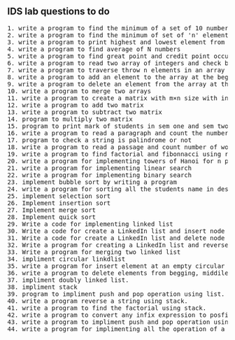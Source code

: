 ## IDS lab questions to do

<pre>
1. write a program to find the minimum of a set of 10 numbers
2. write a program to find the minimum of set of 'n' elements 
3. write a program to print highest and lowest element from n number of elements 
4. write a program to find average of N numbers 
5. write a program to find great point and credit point occurred for all the 28 student 
6. write a program to read two array of integers and check both are equal or not
7. write a program to traverse throw n elements in an array and print each
8. write a program to add an element to the array at the beginning end and the middle position
9. write a program to delete an element from the array at the beginning end and arbitrary position
10. write a program to merge two arrays
11. write a program to create a matrix with m×n size with integer values and print all elements in the matrix and corresponding address 
12. write a program to add two matrix
13. write a program to subtract two matrix 
14. program to multiply two matrix 
15. program to print mark of students in sem one and sem two
16. write a program to read a paragraph and count the number of capital letters, small letters,numbers and special character
17. program to check a string is palindrome or not
18. write a program to read a passage and count number of words characters lines vowels and special characters
19. write a program to find factorial and fibonnacci using recursion
20. write a program for implementing towers of Hanoi for n plates 
21. write a program for implementing linear search
22. write a program for implementing binary search
23. implement bubble sort by writing a program
24. write a program for sorting all the students name in descending and ascending order 
25. implement selection sort
26. Implement insertion sort
27. Implement merge sort
28. Implement quick sort
29. Write a code for implementing linked list
30. Write a code for create a LinkedIn list and insert node at beginning ,end and at specific position       |
31. Write a code for create a LinkedIn list and delete node from beginning ,end and from specific position   |  done as 
32. Write a program for creating a LinkedIn list and reverse it                                              |  assignment
33. Write a program for merging two linked list                                                              |
34. impliment circular linkdlist
35. write a program for insert element at an empty circular list, at the beginning, at the end, between nodes of a circular list
36. write a program to delete elements from begging, middile, end of a circular list
37. impliment doubly linked list.
38. impliment stack
39. program to impliment push and pop operation using list.
40. write a program reverse a string using stack.
41. write a program to find the factorial using stack. 
42. write a program to convert any infix expression to posfix then evaluate it.
43. write a program to impliment push and pop operation using array.
44. write a program for implimenting all the operation of a queue
</pre>


